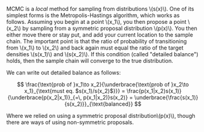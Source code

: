 MCMC is a _local_ method for sampling from distributions \\(s(x)\\). One of its
simplest forms is the Metropolis-Hastings algorithm, which works as follows.
Assuming you begin at a point \\(x_1\\), you then propose a point \\(x_2\\) by
sampling from a symmetric proposal distribution \\(p(x)\\). You then either
move there or stay put, and add your current location to the sample chain. The
important point is that the ratio of probability of transitioning from
\\(x_1\\) to \\(x_2\\) and back again must equal the ratio of the target
densities \\(s(x_1)\\) and \\(s(x_2)\\). If this condition (called "detailed
balance") holds, then the sample chain will converge to the true distribution.

We can write out detailed balance as follows:

$$
\frac{\text{prob of }x_1\to x_2}{\underbrace{\text{prob of }x_2\to x_1}_{\text{must eq. $s(x_1)/s(x_2)$}}} = \frac{p(x_1|x_2)s(x_1)}{\underbrace{p(x_2|x_1)}_{=\, p(x_1|x_2)}s(x_2)} = \underbrace{\frac{s(x_1)}{s(x_2)}}_{\text{balanced}}
$$

Where we relied on using a symmetric proposal
distribution\\(p(x)\\), though there are ways of using
non-symmetric proposals.
